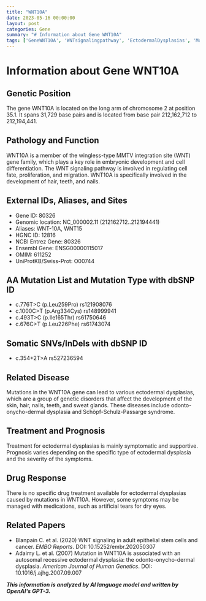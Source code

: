 ```yaml
---
title: "WNT10A"
date: 2023-05-16 00:00:00
layout: post
categories: Gene
summary: "# Information about Gene WNT10A"
tags: ['GeneWNT10A', 'WNTsignalingpathway', 'EctodermalDysplasias', 'Mutation', 'SymptomaticTreatment', 'RelatedPapers', 'GeneticDisorders', 'CellDifferentiation']
---
```


# Information about Gene WNT10A

## Genetic Position
The gene WNT10A is located on the long arm of chromosome 2 at position 35.1. It spans 31,729 base pairs and is located from base pair 212,162,712 to 212,194,441.

## Pathology and Function
WNT10A is a member of the wingless-type MMTV integration site (WNT) gene family, which plays a key role in embryonic development and cell differentiation. The WNT signaling pathway is involved in regulating cell fate, proliferation, and migration. WNT10A is specifically involved in the development of hair, teeth, and nails.

## External IDs, Aliases, and Sites
- Gene ID: 80326
- Genomic location: NC_000002.11 (212162712..212194441)
- Aliases: WNT-10A, WNT15
- HGNC ID: 12816
- NCBI Entrez Gene: 80326
- Ensembl Gene: ENSG00000115017
- OMIM: 611252
- UniProtKB/Swiss-Prot: O00744

## AA Mutation List and Mutation Type with dbSNP ID
- c.776T>C (p.Leu259Pro) rs121908076
- c.1000C>T (p.Arg334Cys) rs148999941
- c.493T>C (p.Ile165Thr) rs61750646
- c.676C>T (p.Leu226Phe) rs61743074

## Somatic SNVs/InDels with dbSNP ID
- c.354+2T>A rs527236594

## Related Disease
Mutations in the WNT10A gene can lead to various ectodermal dysplasias, which are a group of genetic disorders that affect the development of the skin, hair, nails, teeth, and sweat glands. These diseases include odonto-onycho-dermal dysplasia and Schöpf-Schulz-Passarge syndrome.

## Treatment and Prognosis
Treatment for ectodermal dysplasias is mainly symptomatic and supportive. Prognosis varies depending on the specific type of ectodermal dysplasia and the severity of the symptoms.

## Drug Response
There is no specific drug treatment available for ectodermal dysplasias caused by mutations in WNT10A. However, some symptoms may be managed with medications, such as artificial tears for dry eyes.

## Related Papers
- Blanpain C. et al. (2020) WNT signaling in adult epithelial stem cells and cancer. *EMBO Reports*. DOI: 10.15252/embr.202050307
- Adaimy L. et al. (2007) Mutation in WNT10A is associated with an autosomal recessive ectodermal dysplasia: the odonto-onycho-dermal dysplasia. *American Journal of Human Genetics*. DOI: 10.1016/j.ajhg.2007.09.007

**_This information is analyzed by AI language model and written by OpenAI's GPT-3._**
